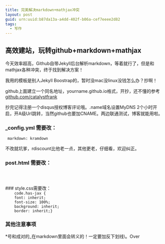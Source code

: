 ```yaml
---
title: 完美解决markdown+mathjax冲突
layout: post
guid: urn:uuid:b87da13a-a4dd-402f-b06a-cef7eeee2d82
tags:
  - 写作
---
```



## 高效建站，玩转github+markdown+mathjax

今天效率超高，Github自带Jekyll后台解析markdown，等着就行了，但是和mathjax各种冲突，终于找到解决方案！

我用的模板是别人Jekyll Boostrap的，暂时没mac没linux没钱怎么办？抄啊！

github上面建立一个同名地址，yourname.github.io格式，开抄，还不懂的参考[github.com/catalystfrank](github.com/catalystfrank)

抄完记得注册一个disqus授权博客评论哦。.name域名设置MyDNS 2个小时开启，开A级Url跳转，当然github也要加CNAME。两边联通测试，博客就能用啦。

### \_config.yml 需要改：

<code> markdown: kramdown </code>

不改就坑爹，rdiscount比他老一点，其他更老，仔细看，欢迎纠正。

### post.html 需要改：

<code>
<script type="text/x-mathjax-config">
	MathJax.Hub.Config({
	tex2jax: {
  inlineMath: [['$','$'], ['\\(','\\)']],
  processEscapes: true,
  skipTags: ['script', 'noscript', 'style', 'textarea', 'pre']
  },
	TeX: {
            equationNumbers: {
                autoNumber: ["AMS"],
                useLabelIds: true
            }
        },
        "HTML-CSS": {
            linebreaks: {
                automatic: true
            },
            scale: 85
        },
        SVG: {
            linebreaks: {
                automatic: true
            }
        }
	});
	MathJax.Hub.Queue(function() {
    var all = MathJax.Hub.getAllJax(), i;
    for(i = 0; i < all.length; i += 1) {
        all[i].SourceElement().parentNode.className += ' has-jax';
    }
	});
</script>
<script type="text/javascript" src="http://cdn.mathjax.org/mathjax/latest/MathJax.js?config=TeX-AMS-MML_HTMLorMML"></script>
</code>
### style.css需要改：

<code>
	code.has-jax {
	font: inherit; 
	font-size: 100%; 
	background: inherit; 
	border: inherit;}
</code>

### 其他注意事项

\*号和成对的\_在markdown里面会转义的！一定要加反下划线\\。Over